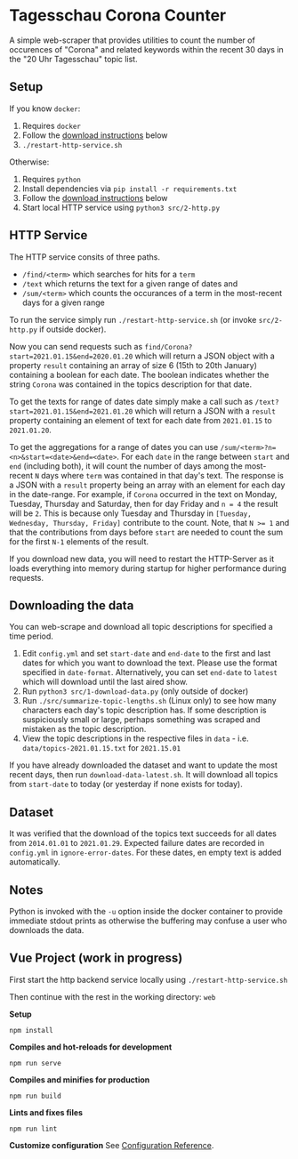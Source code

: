 # Tagesschau Corona Counter

A simple web-scraper that provides utilities to count the number of occurences of "Corona" and related keywords within
the recent 30 days in the "20 Uhr Tagesschau" topic list.

## Setup

If you know `docker`:

1. Requires `docker`
1. Follow the [download instructions](#downloading-the-data) below
1. `./restart-http-service.sh`

Otherwise:

1. Requires `python`
1. Install dependencies via `pip install -r requirements.txt`
1. Follow the [download instructions](#downloading-the-data) below
1. Start local HTTP service using `python3 src/2-http.py`

## HTTP Service

The HTTP service consits of three paths.

* `/find/<term>` which searches for hits for a `term`
* `/text` which returns the text for a given range of dates and
* `/sum/<term>` which counts the occurances of a term in the most-recent days for a given range

To run the service simply run `./restart-http-service.sh` (or invoke `src/2-http.py` if outside docker).

Now you can send requests such as `find/Corona?start=2021.01.15&end=2020.01.20` which will return a JSON object with a
property `result` containing an array of size 6 (15th to 20th January) containing a boolean for each date. The boolean
indicates whether the string `Corona` was contained in the topics description for that date.

To get the texts for range of dates date simply make a call such as `/text?start=2021.01.15&end=2021.01.20` which will
return a JSON with a `result` property containing an element of text for each date from `2021.01.15` to `2021.01.20`.

To get the aggregations for a range of dates you can use `/sum/<term>?n=<n>&start=<date>&end=<date>`. For each `date` in
the range between `start` and `end` (including both), it will count the number of days among the most-recent `N` days
where `term` was contained in that day's text. The response is a JSON with a `result` property being an array with an
element for each day in the date-range. For example, if `Corona` occurred in the text on Monday, Tuesday, Thursday and
Saturday, then for day Friday and `n = 4` the result will be `2`. This is because only Tuesday and Thursday
in `[Tuesday, Wednesday, Thursday, Friday]` contribute to the count. Note, that `N >= 1` and that the contributions from
days before `start` are needed to count the sum for the first `N-1` elements of the result.

If you download new data, you will need to restart the HTTP-Server as it loads everything into memory during startup for
higher performance during requests.

## Downloading the data

You can web-scrape and download all topic descriptions for specified a time period.

1. Edit `config.yml` and set `start-date` and `end-date` to the first and last dates for which you want to download the
   text. Please use the format specified in `date-format`. Alternatively, you can set `end-date` to `latest` which will
   download until the last aired show.
1. Run `python3 src/1-download-data.py` (only outside of docker)
1. Run `./src/summarize-topic-lengths.sh` (Linux only) to see how many characters each day's topic description has. If
   some description is suspiciously small or large, perhaps something was scraped and mistaken as the topic description.
1. View the topic descriptions in the respective files in `data` - i.e. `data/topics-2021.01.15.txt` for `2021.15.01`

If you have already downloaded the dataset and want to update the most recent days, then run `download-data-latest.sh`.
It will download all topics from `start-date` to today (or yesterday if none exists for today).

## Dataset

It was verified that the download of the topics text succeeds for all dates from `2014.01.01` to `2021.01.29`. Expected
failure dates are recorded in `config.yml` in `ignore-error-dates`. For these dates, en empty text is added
automatically.

## Notes

Python is invoked with the `-u` option inside the docker container to provide immediate stdout prints as otherwise the
buffering may confuse a user who downloads the data.

## Vue Project (work in progress)

First start the http backend service locally using `./restart-http-service.sh`

Then continue with the rest in the working directory: `web`

**Setup**

```
npm install
```

**Compiles and hot-reloads for development**

```
npm run serve
```

**Compiles and minifies for production**

```
npm run build
```

**Lints and fixes files**

```
npm run lint
```

**Customize configuration**
See [Configuration Reference](https://cli.vuejs.org/config/).
